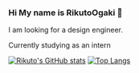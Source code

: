 ### Hi My name is RikutoOgaki 👋

I am looking for a design engineer.

Currently studying as an intern

[![Rikuto's GitHub stats](https://github-readme-stats.vercel.app/api?username=RikutoOgaki&theme=vue-dark&show_icons=true)](https://github.com/RikutoOgaki/github-readme-stats)    [![Top Langs](https://github-readme-stats.vercel.app/api/top-langs/?username=RikutoOgaki&theme=vue-dark&show_icons=true&layout=compact)](https://github.com/RikutoOgaki/github-readme-stats)

